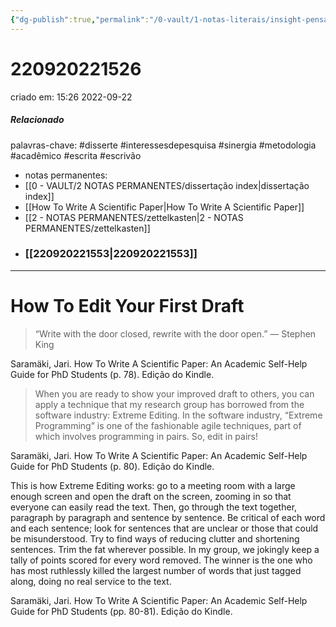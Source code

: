 ```yaml
---
{"dg-publish":true,"permalink":"/0-vault/1-notas-literais/insight-pensamento-e-meditacao/how-to-edit-your-first-draft/","tags":["disserte","interessesdepesquisa","sinergia","metodologia","acadêmico","escrita","escrivão"],"dgHomeLink":true,"dgShowLocalGraph":true,"dgShowFileTree":true,"dgEnableSearch":true}
---
```


# 220920221526
criado em: 15:26 2022-09-22

##### Relacionado
palavras-chave: #disserte #interessesdepesquisa #sinergia #metodologia #acadêmico #escrita #escrivão 
- notas permanentes: 
- [[0 - VAULT/2 NOTAS PERMANENTES/dissertação index\|dissertação index]]
- [[How To Write A Scientific Paper\|How To Write A Scientific Paper]]
- [[2 - NOTAS PERMANENTES/zettelkasten\|2 - NOTAS PERMANENTES/zettelkasten]]
- ### [[220920221553\|220920221553]]
---
# How To Edit Your First Draft 
> “Write with the door closed, rewrite with the door open.” ― Stephen King

Saramäki, Jari. How To Write A Scientific Paper: An Academic Self-Help Guide for PhD Students (p. 78). Edição do Kindle. 


>When you are ready to show your improved draft to others, you can apply a technique that my research group has borrowed from the software industry: Extreme Editing. In the software industry, “Extreme Programming” is one of the fashionable agile techniques, part of which involves programming in pairs. So, edit in pairs!

Saramäki, Jari. How To Write A Scientific Paper: An Academic Self-Help Guide for PhD Students (p. 80). Edição do Kindle. 

This is how Extreme Editing works: go to a meeting room with a large enough screen and open the draft on the screen, zooming in so that everyone can easily read the text. Then, go through the text together, paragraph by paragraph and sentence by sentence. Be critical of each word and each sentence; look for sentences that are unclear or those that could be misunderstood. Try to find ways of reducing clutter and shortening sentences. Trim the fat wherever possible. In my group, we jokingly keep a tally of points scored for every word removed. The winner is the one who has most ruthlessly killed the largest number of words that just tagged along, doing no real service to the text.

Saramäki, Jari. How To Write A Scientific Paper: An Academic Self-Help Guide for PhD Students (pp. 80-81). Edição do Kindle. 

